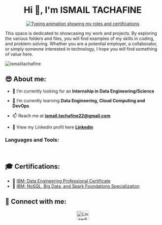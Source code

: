 
<h1 align="center">Hi 👋, I'm ISMAIL TACHAFINE</h1>

<p align="center">
  <a href="https://github.com/DenverCoder1/readme-typing-svg">
    <img src="https://readme-typing-svg.herokuapp.com?lines=⚙️+Data+Engineering+Student+⚙️;📊+Data+Science+Student+📊;&center=true&width=500&height=50" alt="Typing animation showing my roles and certifications">
  </a>
</p>
<p>This space is dedicated to showcasing my work and projects. By exploring the various folders and files, you will find examples of my skills in coding, and problem-solving. Whether you are a potential employer, a collaborator, or simply someone interested in technology, I hope you will find something of value here.</p>
<p align="left"> <img src="https://komarev.com/ghpvc/?username=ismailtachafine&label=Profile%20views&color=0e75b6&style=flat" alt="ismailtachafine" /> </p>

## 😎 About me:

- 🔭 I’m currently looking for an **Internship in Data Engineering/Science** 

- 🌱 I’m currently learning **Data Engineering, Cloud Computing and DevOps** 

- 📫 Reach me at **ismail.tachafine22@gmail.com**

- 📄 View my Linkedin profil here **[Linkedin ](https://www.linkedin.com/in/ismail-tachafine-687439235/)**

<h3 align="left">Languages and Tools:</h3>

<br>

## 🎓 Certifications:
- 💎 [IBM: Data Engineering Professional Certificate](https://www.credly.com/badges/9dd4efab-869b-4563-a902-742b725df84e)
- 💎 [IBM: NoSQL, Big Data, and Spark Foundations Specialization](https://www.coursera.org/account/accomplishments/specialization/certificate/2VNRNHY3N4D2)

## 🙌 Connect with me:
<p align="center">
  <a href="https://www.linkedin.com/in/ismail-tachafine-687439235/" target="blank">
    <img align="center" alt="LinkedIn" height="30" src="https://raw.githubusercontent.com/rahuldkjain/github-profile-readme-generator/master/src/images/icons/Social/linked-in-alt.svg" width="40"/>
  </a>

